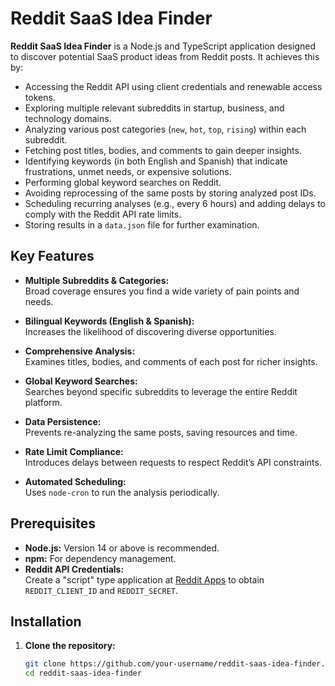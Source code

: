 # Reddit SaaS Idea Finder

**Reddit SaaS Idea Finder** is a Node.js and TypeScript application designed to discover potential SaaS product ideas from Reddit posts. It achieves this by:

- Accessing the Reddit API using client credentials and renewable access tokens.
- Exploring multiple relevant subreddits in startup, business, and technology domains.
- Analyzing various post categories (`new`, `hot`, `top`, `rising`) within each subreddit.
- Fetching post titles, bodies, and comments to gain deeper insights.
- Identifying keywords (in both English and Spanish) that indicate frustrations, unmet needs, or expensive solutions.
- Performing global keyword searches on Reddit.
- Avoiding reprocessing of the same posts by storing analyzed post IDs.
- Scheduling recurring analyses (e.g., every 6 hours) and adding delays to comply with the Reddit API rate limits.
- Storing results in a `data.json` file for further examination.

## Key Features

- **Multiple Subreddits & Categories:**  
  Broad coverage ensures you find a wide variety of pain points and needs.

- **Bilingual Keywords (English & Spanish):**  
  Increases the likelihood of discovering diverse opportunities.

- **Comprehensive Analysis:**  
  Examines titles, bodies, and comments of each post for richer insights.

- **Global Keyword Searches:**  
  Searches beyond specific subreddits to leverage the entire Reddit platform.

- **Data Persistence:**  
  Prevents re-analyzing the same posts, saving resources and time.

- **Rate Limit Compliance:**  
  Introduces delays between requests to respect Reddit’s API constraints.

- **Automated Scheduling:**  
  Uses `node-cron` to run the analysis periodically.

## Prerequisites

- **Node.js:** Version 14 or above is recommended.
- **npm:** For dependency management.
- **Reddit API Credentials:**  
  Create a "script" type application at [Reddit Apps](https://www.reddit.com/prefs/apps) to obtain `REDDIT_CLIENT_ID` and `REDDIT_SECRET`.

## Installation

1. **Clone the repository:**
   ```bash
   git clone https://github.com/your-username/reddit-saas-idea-finder.git
   cd reddit-saas-idea-finder